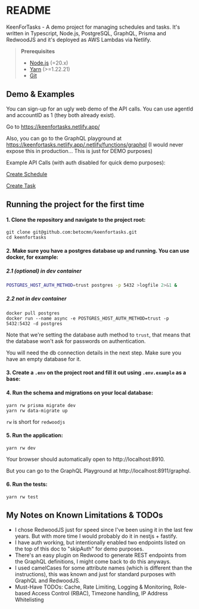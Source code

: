 # README

KeenForTasks - A demo project for managing schedules and tasks. It's written in Typescript, Node.js, PostgreSQL, GraphQL, Prisma and RedwoodJS and it's deployed as AWS Lambdas via Netlify.

> **Prerequisites**
> - [Node.js](https://nodejs.org/en/) (=20.x)
> - [Yarn](https://yarnpkg.com/) (>=1.22.21)
> - [Git](https://git-scm.com/)

## Demo & Examples
You can sign-up for an ugly web demo of the API calls. You can use agentId and accountID as 1 (they both already exist).

Go to https://keenfortasks.netlify.app/

Also, you can go to the GraphQL playground at https://keenfortasks.netlify.app/.netlify/functions/graphql (I would never expose this in production... This is just for DEMO purposes)

Example API Calls (with auth disabled for quick demo purposes):

[Create Schedule](https://keenfortasks.netlify.app/.netlify/functions/graphql?query=mutation+CreateSchedule+%7B%0A++createSchedule%28input%3A+%7B%0A++++accountId%3A+1%2C%0A++++agentId%3A+1%2C%0A++++startTime%3A+%222025-06-01T07%3A04%3A07.000Z%22%2C%0A++++endTime%3A+%222025-06-01T07%3A06%3A02.000Z%22%0A++%7D%29+%7B%0A++++id%0A++++accountId%0A++++agentId%0A++++startTime%0A++++endTime%0A++%7D%0A%7D%0A#)

[Create Task](https://keenfortasks.netlify.app/.netlify/functions/graphql?query=mutation+CreateTask+%7B%0A++createTask%28input%3A+%7B%0A++++accountId%3A+1%0A++++scheduleId%3A+%220efb1c05-ce65-4a4f-b4b2-8a8007314aef%22%0A++++startTime%3A+%222024-08-01T07%3A06%3A07.000Z%22%0A++++duration%3A+60%0A++++type%3A+work%0A++%7D%29+%7B%0A++++id%0A++++accountId%0A++++scheduleId%0A++++startTime%0A++++duration%0A++++type%0A++++createdAt%0A++++updatedAt%0A++%7D%0A%7D#)

## Running the project for the first time

#### 1. Clone the repository and navigate to the project root:
```
git clone git@github.com:betocmn/keenfortasks.git
cd keenfortasks
```

#### 2. Make sure you have a postgres database up and running. You can use docker, for example:

##### 2.1 (optional) in dev container

```sh
POSTGRES_HOST_AUTH_METHOD=trust postgres -p 5432 >logfile 2>&1 &
```

##### 2.2 not in dev container

```
docker pull postgres
docker run --name async -e POSTGRES_HOST_AUTH_METHOD=trust -p 5432:5432 -d postgres
```
Note that we're setting the database auth method to `trust`, that means that the database won't ask for passwords on authentication.

You will need the db connection details in the next step. Make sure you have an empty database for it.

#### 3. Create a `.env` on the project root and fill it out using `.env.example` as a base:

#### 4. Run the schema and migrations on your local database:
```
yarn rw prisma migrate dev
yarn rw data-migrate up
```
`rw` is short for `redwoodjs`

#### 5. Run the application:
```
yarn rw dev
```

Your browser should automatically open to http://localhost:8910.

But you can go to the GraphQL Playground at http://localhost:8911/graphql.

#### 6. Run the tests:
```
yarn rw test
```


## My Notes on Known Limitations & TODOs
- I chose RedwoodJS just for speed since I've been using it in the last few years. But with more time I would probably do it in nestjs + fastify.
- I have auth working, but intentionally enabled two endpoints listed on the top of this doc to "skipAuth" for demo purposes.
- There's an easy plugin on Redwood to generate REST endpoints from the GraphQL definitions, I might come back to do this anyways.
- I used camelCases for some attribute names (which is different than the instructions), this was known and just for standard purposes with GraphQL and RedwoodJS.
- Must-Have TODOs: Cache, Rate Limiting, Logging & Monitoring, Role-based Access Control (RBAC), Timezone handling, IP Address Whitelisting
